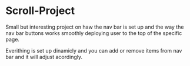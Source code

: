 # Scroll-Project

Small but interesting project on haw the nav bar is set up and the way the nav bar buttons works smoothly deploying user to the top of the specific page.

Everithing is set up dinamicly and you can add or remove items from nav bar and it will adjust acordingly.
